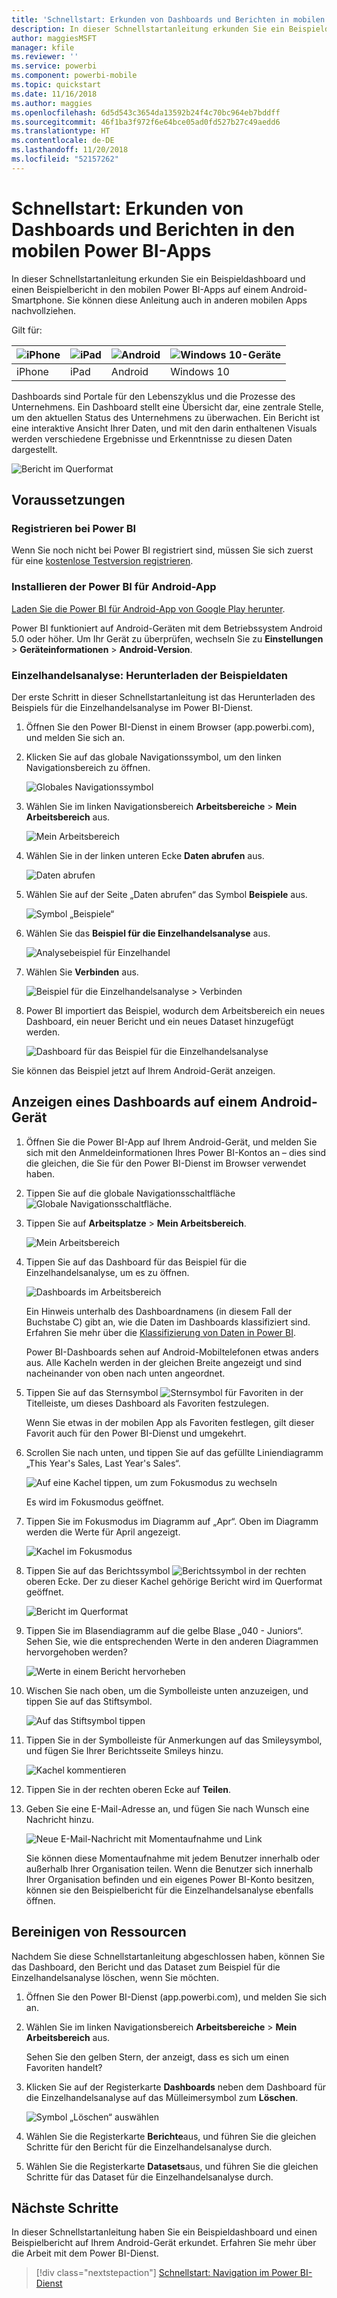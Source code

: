 ```yaml
---
title: 'Schnellstart: Erkunden von Dashboards und Berichten in mobilen Apps'
description: In dieser Schnellstartanleitung erkunden Sie ein Beispieldashboard und einen Beispielbericht in den mobilen Power BI-Apps.
author: maggiesMSFT
manager: kfile
ms.reviewer: ''
ms.service: powerbi
ms.component: powerbi-mobile
ms.topic: quickstart
ms.date: 11/16/2018
ms.author: maggies
ms.openlocfilehash: 6d5d543c3654da13592b24f4c70bc964eb7bddff
ms.sourcegitcommit: 46f1ba3f972f6e64bce05ad0fd527b27c49aedd6
ms.translationtype: HT
ms.contentlocale: de-DE
ms.lasthandoff: 11/20/2018
ms.locfileid: "52157262"
---
```

# <a name="quickstart-explore-dashboards-and-reports-in-the-power-bi-mobile-apps"></a>Schnellstart: Erkunden von Dashboards und Berichten in den mobilen Power BI-Apps
In dieser Schnellstartanleitung erkunden Sie ein Beispieldashboard und einen Beispielbericht in den mobilen Power BI-Apps auf einem Android-Smartphone. Sie können diese Anleitung auch in anderen mobilen Apps nachvollziehen. 

Gilt für:

| ![iPhone](./media/mobile-apps-quickstart-view-dashboard-report/iphone-logo-30-px.png) | ![iPad](./media/mobile-apps-quickstart-view-dashboard-report/ipad-logo-30-px.png) | ![Android](./media/mobile-apps-quickstart-view-dashboard-report/android-logo-30-px.png) | ![Windows 10-Geräte](./media/mobile-apps-quickstart-view-dashboard-report/win-10-logo-30-px.png) |
|:--- |:--- |:--- |:--- |
| iPhone | iPad | Android | Windows 10 |

Dashboards sind Portale für den Lebenszyklus und die Prozesse des Unternehmens. Ein Dashboard stellt eine Übersicht dar, eine zentrale Stelle, um den aktuellen Status des Unternehmens zu überwachen. Ein Bericht ist eine interaktive Ansicht Ihrer Daten, und mit den darin enthaltenen Visuals werden verschiedene Ergebnisse und Erkenntnisse zu diesen Daten dargestellt. 

![Bericht im Querformat](././media/mobile-apps-quickstart-view-dashboard-report/power-bi-android-quickstart-report.png)

## <a name="prerequisites"></a>Voraussetzungen

### <a name="sign-up-for-power-bi"></a>Registrieren bei Power BI
Wenn Sie noch nicht bei Power BI registriert sind, müssen Sie sich zuerst für eine [kostenlose Testversion registrieren](https://app.powerbi.com/signupredirect?pbi_source=web).

### <a name="install-the-power-bi-for-android-app"></a>Installieren der Power BI für Android-App
[Laden Sie die Power BI für Android-App von Google Play herunter](http://go.microsoft.com/fwlink/?LinkID=544867).

Power BI funktioniert auf Android-Geräten mit dem Betriebssystem Android 5.0 oder höher. Um Ihr Gerät zu überprüfen, wechseln Sie zu **Einstellungen** > **Geräteinformationen** > **Android-Version**.

### <a name="download-the-retail-analysis-sample"></a>Einzelhandelsanalyse: Herunterladen der Beispieldaten
Der erste Schritt in dieser Schnellstartanleitung ist das Herunterladen des Beispiels für die Einzelhandelsanalyse im Power BI-Dienst.

1. Öffnen Sie den Power BI-Dienst in einem Browser (app.powerbi.com), und melden Sie sich an.

1. Klicken Sie auf das globale Navigationssymbol, um den linken Navigationsbereich zu öffnen.

    ![Globales Navigationssymbol](./media/mobile-apps-quickstart-view-dashboard-report/power-bi-android-quickstart-global-nav-icon.png)

2. Wählen Sie im linken Navigationsbereich **Arbeitsbereiche** > **Mein Arbeitsbereich** aus.

    ![Mein Arbeitsbereich](./media/mobile-apps-quickstart-view-dashboard-report/power-bi-android-quickstart-my-workspace.png)

3. Wählen Sie in der linken unteren Ecke **Daten abrufen** aus.
   
    ![Daten abrufen](./media/mobile-apps-quickstart-view-dashboard-report/power-bi-get-data.png)

3. Wählen Sie auf der Seite „Daten abrufen“ das Symbol **Beispiele** aus.
   
   ![Symbol „Beispiele“](./media/mobile-apps-quickstart-view-dashboard-report/power-bi-samples-icon.png)

4. Wählen Sie das **Beispiel für die Einzelhandelsanalyse** aus.
 
    ![Analysebeispiel für Einzelhandel](./media/mobile-apps-quickstart-view-dashboard-report/power-bi-rs.png)
 
8. Wählen Sie **Verbinden** aus.  
  
   ![Beispiel für die Einzelhandelsanalyse > Verbinden](./media/mobile-apps-quickstart-view-dashboard-report/retail16.png)
   
5. Power BI importiert das Beispiel, wodurch dem Arbeitsbereich ein neues Dashboard, ein neuer Bericht und ein neues Dataset hinzugefügt werden.
   
   ![Dashboard für das Beispiel für die Einzelhandelsanalyse](./media/mobile-apps-quickstart-view-dashboard-report/power-bi-service-opportunity-sample.png)

Sie können das Beispiel jetzt auf Ihrem Android-Gerät anzeigen.

## <a name="view-a-dashboard-on-your-android-device"></a>Anzeigen eines Dashboards auf einem Android-Gerät
1. Öffnen Sie die Power BI-App auf Ihrem Android-Gerät, und melden Sie sich mit den Anmeldeinformationen Ihres Power BI-Kontos an – dies sind die gleichen, die Sie für den Power BI-Dienst im Browser verwendet haben.

1.  Tippen Sie auf die globale Navigationsschaltfläche ![Globale Navigationsschaltfläche](./media/mobile-apps-quickstart-view-dashboard-report/power-bi-iphone-global-nav-button.png).

2.  Tippen Sie auf **Arbeitsplatze** > **Mein Arbeitsbereich**.

    ![Mein Arbeitsbereich](./media/mobile-apps-quickstart-view-dashboard-report/power-bi-android-quickstart-workspaces.png)

3. Tippen Sie auf das Dashboard für das Beispiel für die Einzelhandelsanalyse, um es zu öffnen.
 
    ![Dashboards im Arbeitsbereich](./media/mobile-apps-quickstart-view-dashboard-report/power-bi-android-quickstart-open-retail.png)
   
    Ein Hinweis unterhalb des Dashboardnamens (in diesem Fall der Buchstabe C) gibt an, wie die Daten im Dashboards klassifiziert sind. Erfahren Sie mehr über die [Klassifizierung von Daten in Power BI](../../service-data-classification.md).

    Power BI-Dashboards sehen auf Android-Mobiltelefonen etwas anders aus. Alle Kacheln werden in der gleichen Breite angezeigt und sind nacheinander von oben nach unten angeordnet.

4. Tippen Sie auf das Sternsymbol ![Sternsymbol für Favoriten](./media/mobile-apps-quickstart-view-dashboard-report/power-bi-android-quickstart-favorite-icon.png) in der Titelleiste, um dieses Dashboard als Favoriten festzulegen.

    Wenn Sie etwas in der mobilen App als Favoriten festlegen, gilt dieser Favorit auch für den Power BI-Dienst und umgekehrt.

4. Scrollen Sie nach unten, und tippen Sie auf das gefüllte Liniendiagramm „This Year's Sales, Last Year's Sales“.

    ![Auf eine Kachel tippen, um zum Fokusmodus zu wechseln](./media/mobile-apps-quickstart-view-dashboard-report/power-bi-android-quickstart-tap-tile-fave.png)

    Es wird im Fokusmodus geöffnet.

7. Tippen Sie im Fokusmodus im Diagramm auf „Apr“. Oben im Diagramm werden die Werte für April angezeigt.

    ![Kachel im Fokusmodus](./media/mobile-apps-quickstart-view-dashboard-report/power-bi-android-quickstart-tile-focus.png)

8. Tippen Sie auf das Berichtssymbol ![Berichtssymbol](./media/mobile-apps-quickstart-view-dashboard-report/power-bi-android-quickstart-report-icon.png) in der rechten oberen Ecke. Der zu dieser Kachel gehörige Bericht wird im Querformat geöffnet.

    ![Bericht im Querformat](././media/mobile-apps-quickstart-view-dashboard-report/power-bi-android-quickstart-report.png)

9. Tippen Sie im Blasendiagramm auf die gelbe Blase „040 - Juniors“. Sehen Sie, wie die entsprechenden Werte in den anderen Diagrammen hervorgehoben werden? 

    ![Werte in einem Bericht hervorheben](./media/mobile-apps-quickstart-view-dashboard-report/power-bi-android-quickstart-cross-highlight.png)

10. Wischen Sie nach oben, um die Symbolleiste unten anzuzeigen, und tippen Sie auf das Stiftsymbol.

    ![Auf das Stiftsymbol tippen](./media/mobile-apps-quickstart-view-dashboard-report/power-bi-android-quickstart-tap-pencil.png)

11. Tippen Sie in der Symbolleiste für Anmerkungen auf das Smileysymbol, und fügen Sie Ihrer Berichtsseite Smileys hinzu.
 
    ![Kachel kommentieren](./media/mobile-apps-quickstart-view-dashboard-report/power-bi-android-quickstart-annotate.png)

12. Tippen Sie in der rechten oberen Ecke auf **Teilen**.

1. Geben Sie eine E-Mail-Adresse an, und fügen Sie nach Wunsch eine Nachricht hinzu.  

    ![Neue E-Mail-Nachricht mit Momentaufnahme und Link](./media/mobile-apps-quickstart-view-dashboard-report/power-bi-android-quickstart-send-snapshot.png)

    Sie können diese Momentaufnahme mit jedem Benutzer innerhalb oder außerhalb Ihrer Organisation teilen. Wenn die Benutzer sich innerhalb Ihrer Organisation befinden und ein eigenes Power BI-Konto besitzen, können sie den Beispielbericht für die Einzelhandelsanalyse ebenfalls öffnen.

## <a name="clean-up-resources"></a>Bereinigen von Ressourcen

Nachdem Sie diese Schnellstartanleitung abgeschlossen haben, können Sie das Dashboard, den Bericht und das Dataset zum Beispiel für die Einzelhandelsanalyse löschen, wenn Sie möchten.

1. Öffnen Sie den Power BI-Dienst (app.powerbi.com), und melden Sie sich an.

2. Wählen Sie im linken Navigationsbereich **Arbeitsbereiche** > **Mein Arbeitsbereich** aus.

    Sehen Sie den gelben Stern, der anzeigt, dass es sich um einen Favoriten handelt?

3. Klicken Sie auf der Registerkarte **Dashboards** neben dem Dashboard für die Einzelhandelsanalyse auf das Mülleimersymbol zum **Löschen**.

    ![Symbol „Löschen“ auswählen](./media/mobile-apps-quickstart-view-dashboard-report/power-bi-android-quickstart-delete-retail.png)

4. Wählen Sie die Registerkarte **Berichte**aus, und führen Sie die gleichen Schritte für den Bericht für die Einzelhandelsanalyse durch.

5. Wählen Sie die Registerkarte **Datasets**aus, und führen Sie die gleichen Schritte für das Dataset für die Einzelhandelsanalyse durch.


## <a name="next-steps"></a>Nächste Schritte

In dieser Schnellstartanleitung haben Sie ein Beispieldashboard und einen Beispielbericht auf Ihrem Android-Gerät erkundet. Erfahren Sie mehr über die Arbeit mit dem Power BI-Dienst. 

> [!div class="nextstepaction"]
> [Schnellstart: Navigation im Power BI-Dienst](../end-user-experience.md)

